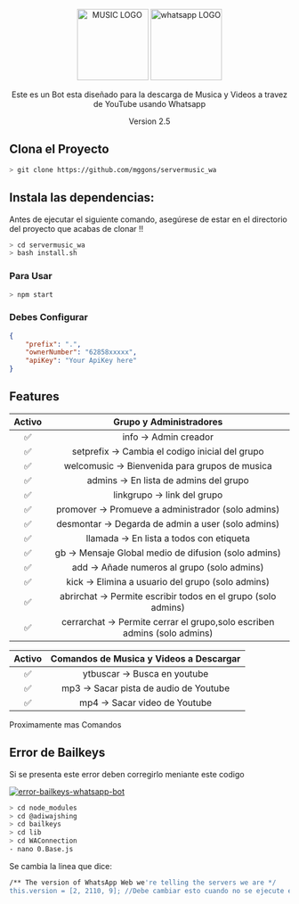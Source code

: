 <p align="center">
<a href="#"><img title="MUSIC LOGO" src="https://img.utdstc.com/icon/9f1/c7b/9f1c7ba989ad4a11039b0a5a82bc4a8db39dda35d2c8fe26a46d1a0d277df877:200" width="128" height="128"></a>
<a href="#"><img title="whatsapp LOGO" src="https://w7.pngwing.com/pngs/621/612/png-transparent-smartphone-application-icon-logo-business-watsapp-grass-desktop-wallpaper-%D0%B1%D0%B0%D1%80%D0%B0%D1%85%D0%BE%D0%BB%D0%BA%D0%B0.png" width="128" height="128"></a>	
</p>

<p align="center">
Este es un Bot esta diseñado para la descarga de Musica y Videos a travez de YouTube usando Whatsapp
<p align="center">
Version 2.5

## Clona el Proyecto

```bash
> git clone https://github.com/mggons/servermusic_wa
```

## Instala las dependencias:
Antes de ejecutar el siguiente comando, asegúrese de estar en el directorio del proyecto que
acabas de clonar !!

```bash
> cd servermusic_wa
> bash install.sh
```

### Para Usar 
```bash
> npm start
```

### Debes Configurar
```json
{
	"prefix": ".",
	"ownerNumber": "62858xxxxx",
	"apiKey": "Your ApiKey here"
}
```


## Features 
|Activo|       Grupo y Administradores          |
|:-:|:-----------------------------------------:|
|✅| info -> Admin creador                               |
|✅| setprefix -> Cambia el codigo inicial del grupo     |
|✅| welcomusic -> Bienvenida para grupos de musica      |  (0 deshabilitado, 1 habilitado)
|✅| admins -> En lista de admins del grupo              |
|✅| linkgrupo -> link del grupo                         |
|✅| promover -> Promueve a administrador (solo admins)  |
|✅| desmontar -> Degarda de admin a user (solo admins)  |
|✅| llamada -> En lista a todos con etiqueta            |
|✅| gb -> Mensaje Global medio de difusion (solo admins)|
|✅| add -> Añade numeros al grupo (solo admins)         |
|✅| kick -> Elimina a usuario del grupo (solo admins)   |
|✅| abrirchat -> Permite escribir todos en el grupo (solo admins)  |
|✅| cerrarchat -> Permite cerrar el grupo,solo escriben admins (solo admins)  |

|Activo|    Comandos de Musica y Videos a Descargar      |
|:-:|:-----------------------------------------:|
|✅| ytbuscar -> Busca en youtube                        |
|✅| mp3 -> Sacar pista de audio de Youtube              |
|✅| mp4 -> Sacar video de Youtube                       |


Proximamente mas Comandos

	
## Error de Bailkeys

Si se presenta este error deben corregirlo meniante este codigo 

<p align="left">
<a href="https://imgbb.com/"><img src="https://i.ibb.co/F5kJPMr/error-bailkeys-whatsapp-bot.jpg" alt="error-bailkeys-whatsapp-bot" border="0" /></a>
<p>
	
```bash
> cd node_modules
> cd @adiwajshing
> cd bailkeys
> cd lib	
> cd WAConnection
- nano 0.Base.js
```
Se cambia la linea que dice:
```bash
/** The version of WhatsApp Web we're telling the servers we are */
this.version = [2, 2110, 9]; //Debe cambiar esto cuando no se ejecute el bot a 2, 2119, 6
```	
